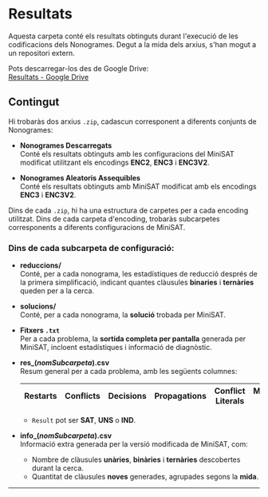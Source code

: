 # Resultats

Aquesta carpeta conté els resultats obtinguts durant l'execució de les codificacions dels Nonogrames. Degut a la mida dels arxius, s'han mogut a un repositori extern.

Pots descarregar-los des de Google Drive:  
[Resultats - Google Drive](https://drive.google.com/drive/folders/11iwLnrAlJhg3BqRHSZdIgZPv-z4yVBDI?usp=sharing)

## Contingut

Hi trobaràs dos arxius `.zip`, cadascun corresponent a diferents conjunts de Nonogrames:

- **Nonogrames Descarregats**  
  Conté els resultats obtinguts amb les configuracions del MiniSAT modificat utilitzant els encodings **ENC2**, **ENC3** i **ENC3V2**.

- **Nonogrames Aleatoris Assequibles**  
  Conté els resultats obtinguts amb MiniSAT modificat amb els encodings **ENC3** i **ENC3V2**.

Dins de cada `.zip`, hi ha una estructura de carpetes per a cada encoding utilitzat. Dins de cada carpeta d'encoding, trobaràs subcarpetes corresponents a diferents configuracions de MiniSAT.

### Dins de cada subcarpeta de configuració:

- **reduccions/**  
  Conté, per a cada nonograma, les estadístiques de reducció després de la primera simplificació, indicant quantes clàusules **binaries** i **ternàries** queden per a la cerca.

- **solucions/**  
  Conté, per a cada nonograma, la **solució** trobada per MiniSAT.

- **Fitxers `.txt`**  
  Per a cada problema, la **sortida completa per pantalla** generada per MiniSAT, incloent estadístiques i informació de diagnòstic.

- **res_(*nomSubcarpeta*).csv**  
  Resum general per a cada problema, amb les següents columnes:

  | Restarts | Conflicts | Decisions | Propagations | Conflict Literals | Memory Used | CPU Time | Execution Time | Result |
  |----------|-----------|-----------|---------------|--------------------|--------------|-----------|------------------|--------|

  - `Result` pot ser **SAT**, **UNS** o **IND**.

-  **info_(*nomSubcarpeta*).csv**  
  Informació extra generada per la versió modificada de MiniSAT, com:

    - Nombre de clàusules **unàries**, **binàries** i **ternàries** descobertes durant la cerca.
    - Quantitat de clàusules **noves** generades, agrupades segons la **mida**.

---

